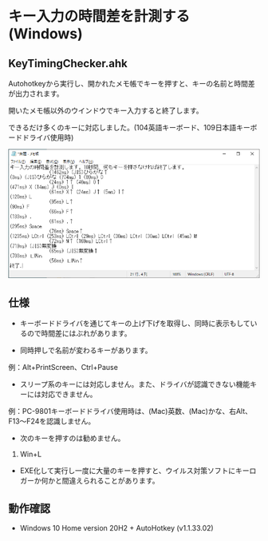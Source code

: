 # キー入力の時間差を計測する (Windows)

## KeyTimingChecker.ahk

Autohotkeyから実行し、開かれたメモ帳でキーを押すと、キーの名前と時間差が出力されます。

開いたメモ帳以外のウインドウでキー入力すると終了します。

できるだけ多くのキーに対応しました。(104英語キーボード、109日本語キーボードドライバ使用時)

![画面サンプル](画面サンプル.png)

## 仕様

* キーボードドライバを通じてキーの上げ下げを取得し、同時に表示もしているので時間差にはぶれがあります。

* 同時押しで名前が変わるキーがあります。

例：Alt+PrintScreen、Ctrl+Pause

* スリープ系のキーには対応しません。また、ドライバが認識できない機能キーには対応できません。

例：PC-9801キーボードドライバ使用時は、(Mac)英数、(Mac)かな、右Alt、F13〜F24を認識しません。

* 次のキーを押すのは勧めません。

1. Win+L

* EXE化して実行し一度に大量のキーを押すと、ウイルス対策ソフトにキーロガーか何かと間違えられることがあります。

## 動作確認

* Windows 10 Home version 20H2 + AutoHotkey (v1.1.33.02)
